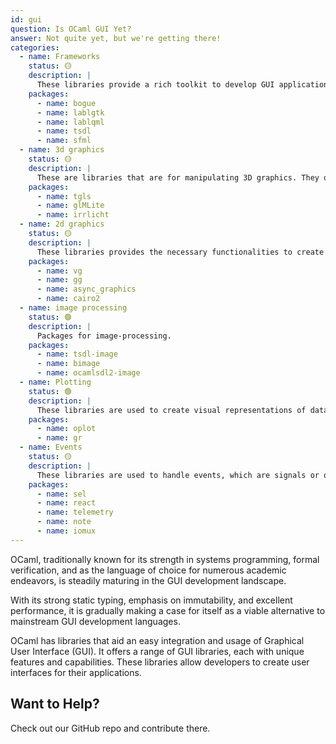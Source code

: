 ```yaml
---
id: gui
question: Is OCaml GUI Yet?
answer: Not quite yet, but we're getting there!
categories:
  - name: Frameworks
    status: 🟡
    description: |
      These libraries provide a rich toolkit to develop GUI applications.
    packages:
      - name: bogue
      - name: lablgtk
      - name: lablqml
      - name: tsdl
      - name: sfml
  - name: 3d graphics
    status: 🟡
    description: |
      These are libraries that are for manipulating 3D graphics. They offer a wide range of functionalities, including geometric transformations, rendering, shading, and handling user input.
    packages:
      - name: tgls
      - name: glMLite
      - name: irrlicht
  - name: 2d graphics
    status: 🟡
    description: |
      These libraries provides the necessary functionalities to create and manipulate 2D graphics.
    packages:
      - name: vg
      - name: gg
      - name: async_graphics
      - name: cairo2
  - name: image processing
    status: 🟢
    description: |
      Packages for image-processing.
    packages:
      - name: tsdl-image
      - name: bimage
      - name: ocamlsdl2-image
  - name: Plotting
    status: 🟢
    description: |
      These libraries are used to create visual representations of data. They provide functionalities to generate various types of plots, charts, and diagrams.
    packages:
      - name: oplot
      - name: gr
  - name: Events
    status: 🟡
    description: |
      These libraries are used to handle events, which are signals or occurrences in the program’s environment that require a specific action or response.
    packages:
      - name: sel
      - name: react
      - name: telemetry
      - name: note
      - name: iomux
---
```


OCaml, traditionally known for its strength in systems programming, formal verification, and as the language of choice for numerous academic endeavors, is steadily maturing in the GUI development landscape.

With its strong static typing, emphasis on immutability, and excellent performance, it is gradually making a case for itself as a viable alternative to mainstream GUI development languages.

OCaml has libraries that aid an easy integration and usage of Graphical User Interface (GUI). It offers a range of GUI libraries, each with unique features and capabilities. These libraries allow developers to create user interfaces for their applications.

## Want to Help?

Check out our GitHub repo and contribute there.

